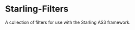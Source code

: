 Starling-Filters
================

A collection of filters for use with the Starling AS3 framework.
